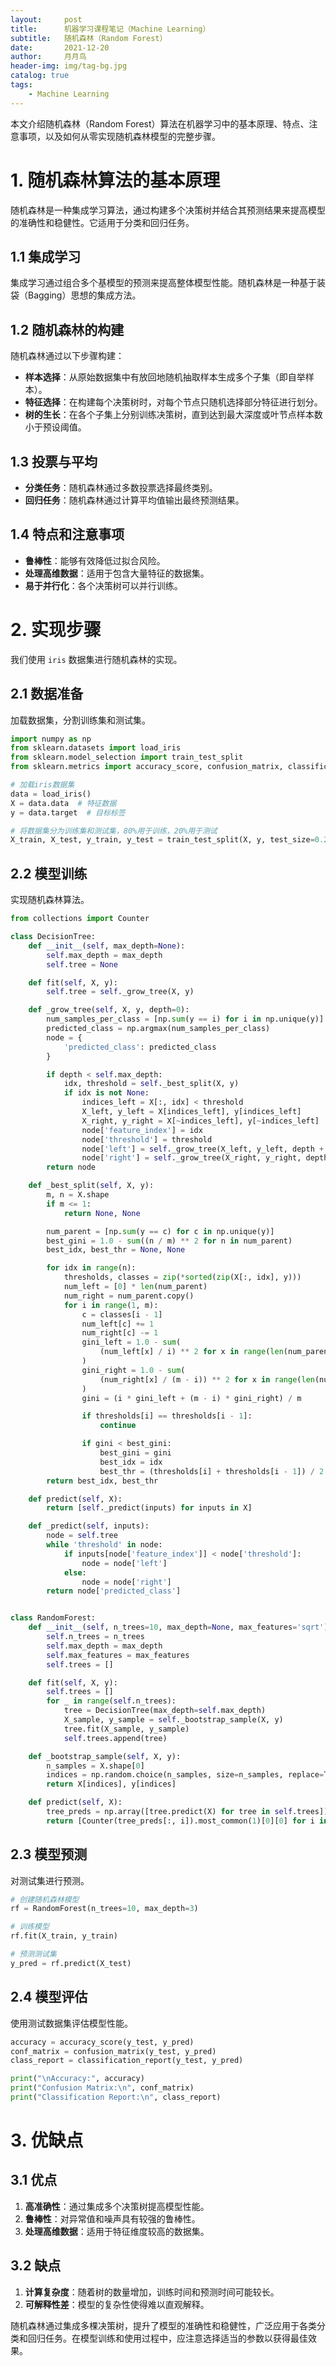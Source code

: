 ```yaml
---
layout:     post
title:      机器学习课程笔记（Machine Learning）
subtitle:   随机森林（Random Forest）
date:       2021-12-20
author:     月月鸟
header-img: img/tag-bg.jpg
catalog: true
tags:
    - Machine Learning
---
```


本文介绍随机森林（Random Forest）算法在机器学习中的基本原理、特点、注意事项，以及如何从零实现随机森林模型的完整步骤。

# 1. 随机森林算法的基本原理

随机森林是一种集成学习算法，通过构建多个决策树并结合其预测结果来提高模型的准确性和稳健性。它适用于分类和回归任务。

## 1.1 集成学习

集成学习通过组合多个基模型的预测来提高整体模型性能。随机森林是一种基于装袋（Bagging）思想的集成方法。

## 1.2 随机森林的构建

随机森林通过以下步骤构建：

- **样本选择**：从原始数据集中有放回地随机抽取样本生成多个子集（即自举样本）。
- **特征选择**：在构建每个决策树时，对每个节点只随机选择部分特征进行划分。
- **树的生长**：在各个子集上分别训练决策树，直到达到最大深度或叶节点样本数小于预设阈值。

## 1.3 投票与平均

- **分类任务**：随机森林通过多数投票选择最终类别。
- **回归任务**：随机森林通过计算平均值输出最终预测结果。

## 1.4 特点和注意事项

- **鲁棒性**：能够有效降低过拟合风险。
- **处理高维数据**：适用于包含大量特征的数据集。
- **易于并行化**：各个决策树可以并行训练。

# 2. 实现步骤

我们使用 `iris` 数据集进行随机森林的实现。

## 2.1 数据准备

加载数据集，分割训练集和测试集。

```python
import numpy as np
from sklearn.datasets import load_iris
from sklearn.model_selection import train_test_split
from sklearn.metrics import accuracy_score, confusion_matrix, classification_report

# 加载iris数据集
data = load_iris()
X = data.data  # 特征数据
y = data.target  # 目标标签

# 将数据集分为训练集和测试集，80%用于训练，20%用于测试
X_train, X_test, y_train, y_test = train_test_split(X, y, test_size=0.2, random_state=42)
```

## 2.2 模型训练

实现随机森林算法。

```python
from collections import Counter

class DecisionTree:
    def __init__(self, max_depth=None):
        self.max_depth = max_depth
        self.tree = None

    def fit(self, X, y):
        self.tree = self._grow_tree(X, y)

    def _grow_tree(self, X, y, depth=0):
        num_samples_per_class = [np.sum(y == i) for i in np.unique(y)]
        predicted_class = np.argmax(num_samples_per_class)
        node = {
            'predicted_class': predicted_class
        }

        if depth < self.max_depth:
            idx, threshold = self._best_split(X, y)
            if idx is not None:
                indices_left = X[:, idx] < threshold
                X_left, y_left = X[indices_left], y[indices_left]
                X_right, y_right = X[~indices_left], y[~indices_left]
                node['feature_index'] = idx
                node['threshold'] = threshold
                node['left'] = self._grow_tree(X_left, y_left, depth + 1)
                node['right'] = self._grow_tree(X_right, y_right, depth + 1)
        return node

    def _best_split(self, X, y):
        m, n = X.shape
        if m <= 1:
            return None, None

        num_parent = [np.sum(y == c) for c in np.unique(y)]
        best_gini = 1.0 - sum((n / m) ** 2 for n in num_parent)
        best_idx, best_thr = None, None

        for idx in range(n):
            thresholds, classes = zip(*sorted(zip(X[:, idx], y)))
            num_left = [0] * len(num_parent)
            num_right = num_parent.copy()
            for i in range(1, m):
                c = classes[i - 1]
                num_left[c] += 1
                num_right[c] -= 1
                gini_left = 1.0 - sum(
                    (num_left[x] / i) ** 2 for x in range(len(num_parent))
                )
                gini_right = 1.0 - sum(
                    (num_right[x] / (m - i)) ** 2 for x in range(len(num_parent))
                )
                gini = (i * gini_left + (m - i) * gini_right) / m

                if thresholds[i] == thresholds[i - 1]:
                    continue

                if gini < best_gini:
                    best_gini = gini
                    best_idx = idx
                    best_thr = (thresholds[i] + thresholds[i - 1]) / 2
        return best_idx, best_thr

    def predict(self, X):
        return [self._predict(inputs) for inputs in X]

    def _predict(self, inputs):
        node = self.tree
        while 'threshold' in node:
            if inputs[node['feature_index']] < node['threshold']:
                node = node['left']
            else:
                node = node['right']
        return node['predicted_class']


class RandomForest:
    def __init__(self, n_trees=10, max_depth=None, max_features='sqrt'):
        self.n_trees = n_trees
        self.max_depth = max_depth
        self.max_features = max_features
        self.trees = []

    def fit(self, X, y):
        self.trees = []
        for _ in range(self.n_trees):
            tree = DecisionTree(max_depth=self.max_depth)
            X_sample, y_sample = self._bootstrap_sample(X, y)
            tree.fit(X_sample, y_sample)
            self.trees.append(tree)

    def _bootstrap_sample(self, X, y):
        n_samples = X.shape[0]
        indices = np.random.choice(n_samples, size=n_samples, replace=True)
        return X[indices], y[indices]

    def predict(self, X):
        tree_preds = np.array([tree.predict(X) for tree in self.trees])
        return [Counter(tree_preds[:, i]).most_common(1)[0][0] for i in range(X.shape[0])]
```

## 2.3 模型预测

对测试集进行预测。

```python
# 创建随机森林模型
rf = RandomForest(n_trees=10, max_depth=3)

# 训练模型
rf.fit(X_train, y_train)

# 预测测试集
y_pred = rf.predict(X_test)
```

## 2.4 模型评估

使用测试数据集评估模型性能。

```python
accuracy = accuracy_score(y_test, y_pred)
conf_matrix = confusion_matrix(y_test, y_pred)
class_report = classification_report(y_test, y_pred)

print("\nAccuracy:", accuracy)
print("Confusion Matrix:\n", conf_matrix)
print("Classification Report:\n", class_report)
```

# 3. 优缺点

## 3.1 优点

1. **高准确性**：通过集成多个决策树提高模型性能。
2. **鲁棒性**：对异常值和噪声具有较强的鲁棒性。
3. **处理高维数据**：适用于特征维度较高的数据集。

## 3.2 缺点

1. **计算复杂度**：随着树的数量增加，训练时间和预测时间可能较长。
2. **可解释性差**：模型的复杂性使得难以直观解释。

随机森林通过集成多棵决策树，提升了模型的准确性和稳健性，广泛应用于各类分类和回归任务。在模型训练和使用过程中，应注意选择适当的参数以获得最佳效果。